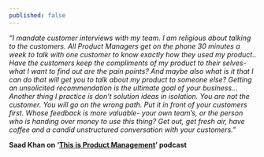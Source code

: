 ```yaml
---
published: false
---
```

_“I mandate customer interviews with my team. I am religious about talking to the customers. All Product Managers get on the phone 30 minutes a week to talk with one customer to know exactly how they used my product.. Have the customers keep the compliments of my product to their selves- what I want to find out are the pain points? And maybe also what is it that I can do that will get you to talk about my product to someone else? Getting an unsolicited recommendation is the ultimate goal of your business… Another thing I practice is don’t solution ideas in isolation. You are not the customer. You will go on the wrong path. Put it in front of your customers first. Whose feedback is more valuable- your own team’s, or the person who is handing over money to use this thing? Get out, get fresh air, have coffee and a candid unstructured conversation with your customers.”_

**Saad Khan on ‘[This is Product Management](http://www.thisisproductmanagement.com/episodes/staying-a-step-ahead)’ podcast**
